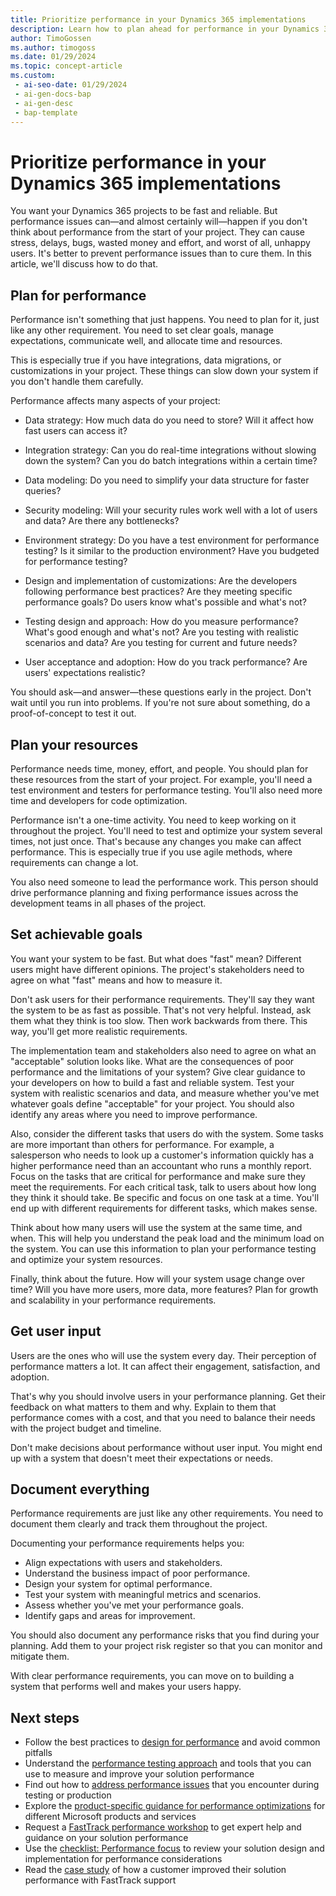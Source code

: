 ```yaml
---
title: Prioritize performance in your Dynamics 365 implementations
description: Learn how to plan ahead for performance in your Dynamics 365 projects and avoid common pitfalls that can affect user satisfaction.
author: TimoGossen
ms.author: timogoss
ms.date: 01/29/2024
ms.topic: concept-article
ms.custom:
 - ai-seo-date: 01/29/2024
 - ai-gen-docs-bap
 - ai-gen-desc
 - bap-template
---
```


# Prioritize performance in your Dynamics 365 implementations

You want your Dynamics 365 projects to be fast and reliable. But performance issues can&mdash;and almost certainly will&mdash;happen if you don't think about performance from the start of your project. They can cause stress, delays, bugs, wasted money and effort, and worst of all, unhappy users. It's better to prevent performance issues than to cure them. In this article, we'll discuss how to do that.

## Plan for performance

Performance isn't something that just happens. You need to plan for it, just like any other requirement. You need to set clear goals, manage expectations, communicate well, and allocate time and resources.

This is especially true if you have integrations, data migrations, or customizations in your project. These things can slow down your system if you don't handle them carefully.

Performance affects many aspects of your project:

- Data strategy: How much data do you need to store? Will it affect how fast users can access it?

- Integration strategy: Can you do real-time integrations without slowing down the system? Can you do batch integrations within a certain time?

- Data modeling: Do you need to simplify your data structure for faster queries?

- Security modeling: Will your security rules work well with a lot of users and data? Are there any bottlenecks?

- Environment strategy: Do you have a test environment for performance testing? Is it similar to the production environment? Have you budgeted for performance testing?

- Design and implementation of customizations: Are the developers following performance best practices? Are they meeting specific performance goals? Do users know what's possible and what's not?

- Testing design and approach: How do you measure performance? What's good enough and what's not? Are you testing with realistic scenarios and data? Are you testing for current and future needs?

- User acceptance and adoption: How do you track performance? Are users' expectations realistic?

You should ask&mdash;and answer&mdash;these questions early in the project. Don't wait until you run into problems. If you're not sure about something, do a proof-of-concept to test it out.

## Plan your resources

Performance needs time, money, effort, and people. You should plan for these resources from the start of your project. For example, you'll need a test environment and testers for performance testing. You'll also need more time and developers for code optimization.

Performance isn't a one-time activity. You need to keep working on it throughout the project. You'll need to test and optimize your system several times, not just once. That's because any changes you make can affect performance. This is especially true if you use agile methods, where requirements can change a lot.

You also need someone to lead the performance work. This person should drive performance planning and fixing performance issues across the development teams in all phases of the project.

## Set achievable goals

You want your system to be fast. But what does "fast" mean? Different users might have different opinions. The project's stakeholders need to agree on what "fast" means and how to measure it.

Don't ask users for their performance requirements. They'll say they want the system to be as fast as possible. That's not very helpful. Instead, ask them what they think is too slow. Then work backwards from there. This way, you'll get more realistic requirements.

The implementation team and stakeholders also need to agree on what an "acceptable" solution looks like. What are the consequences of poor performance and the limitations of your system? Give clear guidance to your developers on how to build a fast and reliable system. Test your system with realistic scenarios and data, and measure whether you've met whatever goals define "acceptable" for your project. You should also identify any areas where you need to improve performance.

Also, consider the different tasks that users do with the system. Some tasks are more important than others for performance. For example, a salesperson who needs to look up a customer's information quickly has a higher performance need than an accountant who runs a monthly report. Focus on the tasks that are critical for performance and make sure they meet the requirements. For each critical task, talk to users about how long they think it should take. Be specific and focus on one task at a time. You'll end up with different requirements for different tasks, which makes sense.

Think about how many users will use the system at the same time, and when. This will help you understand the peak load and the minimum load on the system. You can use this information to plan your performance testing and optimize your system resources.

Finally, think about the future. How will your system usage change over time? Will you have more users, more data, more features? Plan for growth and scalability in your performance requirements.

## Get user input

Users are the ones who will use the system every day. Their perception of performance matters a lot. It can affect their engagement, satisfaction, and adoption.

That's why you should involve users in your performance planning. Get their feedback on what matters to them and why. Explain to them that performance comes with a cost, and that you need to balance their needs with the project budget and timeline.

Don't make decisions about performance without user input. You might end up with a system that doesn't meet their expectations or needs.

## Document everything

Performance requirements are just like any other requirements. You need to document them clearly and track them throughout the project.

Documenting your performance requirements helps you:

- Align expectations with users and stakeholders.
- Understand the business impact of poor performance.
- Design your system for optimal performance.
- Test your system with meaningful metrics and scenarios.
- Assess whether you've met your performance goals.
- Identify gaps and areas for improvement.

You should also document any performance risks that you find during your planning. Add them to your project risk register so that you can monitor and mitigate them.

With clear performance requirements, you can move on to building a system that performs well and makes your users happy.

## Next steps

- Follow the best practices to [design for performance](performing-solution-design-for-performance.md) and avoid common pitfalls
- Understand the [performance testing approach](performing-solution-performance-testing-approach.md) and tools that you can use to measure and improve your solution performance
- Find out how to [address performance issues](performing-solution-address-performance-issues.md) that you encounter during testing or production
- Explore the [product-specific guidance for performance optimizations](performing-solution-product-specific-guidance.md) for different Microsoft products and services
- Request a [FastTrack performance workshop](performing-solution-workshop-strategy.md) to get expert help and guidance on your solution performance
- Use the [checklist: Performance focus](performing-solution-product-checklist.md) to review your solution design and implementation for performance considerations
- Read the [case study](performing-solution-product-case-study.md) of how a customer improved their solution performance with FastTrack support
